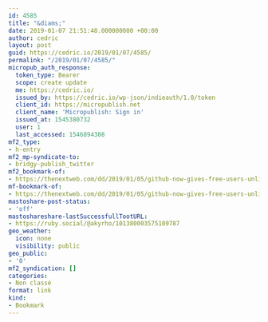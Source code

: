 ```yaml
---
id: 4585
title: "&diams;"
date: 2019-01-07 21:51:48.000000000 +00:00
author: cedric
layout: post
guid: https://cedric.io/2019/01/07/4585/
permalink: "/2019/01/07/4585/"
micropub_auth_response:
  token_type: Bearer
  scope: create update
  me: https://cedric.io/
  issued_by: https://cedric.io/wp-json/indieauth/1.0/token
  client_id: https://micropublish.net
  client_name: 'Micropublish: Sign in'
  issued_at: 1545380732
  user: 1
  last_accessed: 1546894308
mf2_type:
- h-entry
mf2_mp-syndicate-to:
- bridgy-publish_twitter
mf2_bookmark-of:
- https://thenextweb.com/dd/2019/01/05/github-now-gives-free-users-unlimited-private-repositories/
mf-bookmark-of:
- https://thenextweb.com/dd/2019/01/05/github-now-gives-free-users-unlimited-private-repositories/
mastoshare-post-status:
- 'off'
mastoshareshare-lastSuccessfullTootURL:
- https://ruby.social/@akyrho/101380003575109787
geo_weather:
  icon: none
  visibility: public
geo_public:
- '0'
mf2_syndication: []
categories:
- Non classé
format: link
kind:
- Bookmark
---
```


